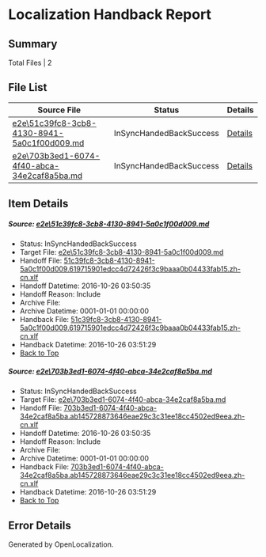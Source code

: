 # <a name='report-top'></a> Localization Handback Report

## Summary
 Total Files | 2

## File List
 Source File | Status | Details 
 ----------- | ------ | ------- 
 [e2e\51c39fc8-3cb8-4130-8941-5a0c1f00d009.md](https://github.com/OpenLocalizationTestOrg/ol-test0/blob/1411586869f545b59f6703baf7e34599113bcf99/e2e/51c39fc8-3cb8-4130-8941-5a0c1f00d009.md) | InSyncHandedBackSuccess | [Details](#0d33779a7906d488626cd77a6199dfdf2ec74a981)
 [e2e\703b3ed1-6074-4f40-abca-34e2caf8a5ba.md](https://github.com/OpenLocalizationTestOrg/ol-test0/blob/1411586869f545b59f6703baf7e34599113bcf99/e2e/703b3ed1-6074-4f40-abca-34e2caf8a5ba.md) | InSyncHandedBackSuccess | [Details](#8446f8121efe6606b6a51d0539f80f49f0392d563)

## Item Details
##### <a name='0d33779a7906d488626cd77a6199dfdf2ec74a981'></a> Source: [e2e\51c39fc8-3cb8-4130-8941-5a0c1f00d009.md](https://github.com/OpenLocalizationTestOrg/ol-test0/blob/1411586869f545b59f6703baf7e34599113bcf99/e2e/51c39fc8-3cb8-4130-8941-5a0c1f00d009.md)
* Status: InSyncHandedBackSuccess
* Target File: [e2e\51c39fc8-3cb8-4130-8941-5a0c1f00d009.md](https://github.com/OpenLocalizationTestOrg/ol-test0-zhcn/blob/be4b30a933e61a829c1113ef9385fa6938c05304/e2e/51c39fc8-3cb8-4130-8941-5a0c1f00d009.md)
* Handoff File: [51c39fc8-3cb8-4130-8941-5a0c1f00d009.619715901edcc4d72426f3c9baaa0b04433fab15.zh-cn.xlf](https://github.com/OpenLocalizationTestOrg/ol-test0-handoff/blob/fa89b5cac3731dbfd92443a803311e13af0f0ef5/ol-handoff/OpenLocalizationTestOrg/ol-test0-zhcn/shujia/ht/51c39fc8-3cb8-4130-8941-5a0c1f00d009.619715901edcc4d72426f3c9baaa0b04433fab15.zh-cn.xlf)
* Handoff Datetime: 2016-10-26 03:50:35
* Handoff Reason: Include
* Archive File: 
* Archive Datetime: 0001-01-01 00:00:00
* Handback File: [51c39fc8-3cb8-4130-8941-5a0c1f00d009.619715901edcc4d72426f3c9baaa0b04433fab15.zh-cn.xlf](https://github.com/OpenLocalizationTestOrg/ol-test0-handback/blob/7ca0e55e6f748fa941e59e8238205ba51998a4cd/ol-handback/OpenLocalizationTestOrg/ol-test0-zhcn/shujia/ht/51c39fc8-3cb8-4130-8941-5a0c1f00d009.619715901edcc4d72426f3c9baaa0b04433fab15.zh-cn.xlf)
* Handback Datetime: 2016-10-26 03:51:29
* [Back to Top](#report-top)

##### <a name='8446f8121efe6606b6a51d0539f80f49f0392d563'></a> Source: [e2e\703b3ed1-6074-4f40-abca-34e2caf8a5ba.md](https://github.com/OpenLocalizationTestOrg/ol-test0/blob/1411586869f545b59f6703baf7e34599113bcf99/e2e/703b3ed1-6074-4f40-abca-34e2caf8a5ba.md)
* Status: InSyncHandedBackSuccess
* Target File: [e2e\703b3ed1-6074-4f40-abca-34e2caf8a5ba.md](https://github.com/OpenLocalizationTestOrg/ol-test0-zhcn/blob/be4b30a933e61a829c1113ef9385fa6938c05304/e2e/703b3ed1-6074-4f40-abca-34e2caf8a5ba.md)
* Handoff File: [703b3ed1-6074-4f40-abca-34e2caf8a5ba.ab145728873646eae29c3c31ee18cc4502ed9eea.zh-cn.xlf](https://github.com/OpenLocalizationTestOrg/ol-test0-handoff/blob/fa89b5cac3731dbfd92443a803311e13af0f0ef5/ol-handoff/OpenLocalizationTestOrg/ol-test0-zhcn/shujia/ht/703b3ed1-6074-4f40-abca-34e2caf8a5ba.ab145728873646eae29c3c31ee18cc4502ed9eea.zh-cn.xlf)
* Handoff Datetime: 2016-10-26 03:50:35
* Handoff Reason: Include
* Archive File: 
* Archive Datetime: 0001-01-01 00:00:00
* Handback File: [703b3ed1-6074-4f40-abca-34e2caf8a5ba.ab145728873646eae29c3c31ee18cc4502ed9eea.zh-cn.xlf](https://github.com/OpenLocalizationTestOrg/ol-test0-handback/blob/7ca0e55e6f748fa941e59e8238205ba51998a4cd/ol-handback/OpenLocalizationTestOrg/ol-test0-zhcn/shujia/ht/703b3ed1-6074-4f40-abca-34e2caf8a5ba.ab145728873646eae29c3c31ee18cc4502ed9eea.zh-cn.xlf)
* Handback Datetime: 2016-10-26 03:51:29
* [Back to Top](#report-top)


## Error Details

Generated by OpenLocalization.
